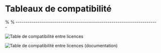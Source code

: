 # Tableaux de compatibilité



%
% -------------------------------------------------------------------------

                    

![Table de compatibilité entre licences](images/table_compatibilite_tout_objet.png)


![Table de compatibilité entre licences (documentation)](images/table_compatibilite_documentation.png)


